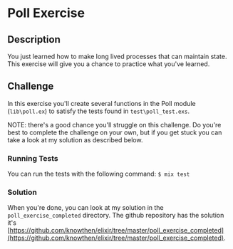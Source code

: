 # Poll Exercise

## Description

You just learned how to make long lived processes that can maintain state. This
exercise will give you a chance to practice what you've learned.

## Challenge

In this exercise you'll create several functions in the Poll module
(`lib\poll.ex`) to satisfy the tests found in `test\poll_test.exs`.

NOTE: there's a good chance you'll struggle on this challenge.  Do you're best
to complete the challenge on your own, but if you get stuck you can take a look
at my solution as described below.

### Running Tests

You can run the tests with the following command: `$ mix test`

### Solution

When you're done, you can look at my solution in the `poll_exercise_completed`
directory.
The github repository has the solution it's
[https://github.com/knowthen/elixir/tree/master/poll_exercise_completed](https://github.com/knowthen/elixir/tree/master/poll_exercise_completed).
